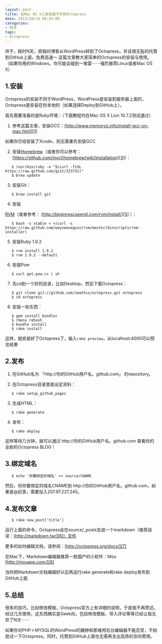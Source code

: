 ```yaml
---
layout: post
title: 在Mac OS X上架设属于你的Octopress
date: 2013/10/19 04:24:00
categories:
- 技术
tags:
- Octopress
---
```


终于，耗时N天，把我的博客从WordPress转到了Octopress，并且很无耻的托管到GitHub上面，免费高速～ 这篇文章教大家简单的Octopress的安装与使用。 （如果你用的Windows，你可能会碰到一堆雷⋯⋯强烈推荐Linux或者Mac OS X）

## 1.安装

Octopress的安装不同于WordPress，WordPress是安装到服务器上面的，Octopress是安装在你本地的（如果选择Deploy到GitHub上）。

首先需要准备的是Ruby环境：（下面教程均在Mac OS X Lion 10.7.2测试通过）

1. 参考这篇文章，安装GCC：[http://www.memoryz.info/install-gcc-on-mac.html][1]

如果你已经安装了Xcode，则无需重负安装GCC

2. 安装[Homebrew][2]（或者你可以参考：[https://github.com/mxcl/homebrew/wiki/installation][3])：
```
   $ /usr/bin/ruby -e "$(curl -fsSL https://raw.github.com/gist/323731)"
   $ brew update
```

3. 安装Git：
```
   $ brew install git
```

4. 安装

[RVM][4]（或者参考： [http://beginrescueend.com/rvm/install/][5] ）：
```
   $ bash -s stable < <(curl -s https://raw.github.com/wayneeseguin/rvm/master/binscripts/rvm-installer)
```

5. 安装Ruby 1.9.2
```
   $ rvm install 1.9.2
   $ rvm 1.9.2 --default
```

6. 安装Pow
```
   $ curl get.pow.cx | sh
```

7. 先cd到一个好的目录，比如Desktop，然后下载Octopress：
```
   $ git clone git://github.com/imathis/octopress.git octopress
   $ cd octopress
```

8. 安装一些东西：
```
   $ gem install bundler
   $ rbenv rehash
   $ bundle install
   $ rake install
```

这样，就安装好了Octopress了，输入`rake preview`，从localhost:4000可以预览结果

## 2.发布

1. 在GitHub名为 「http://你的GitHub用户名。github.com」 的repository。

2. 在Octopress目录里面设定资料：
```
   $ rake setup_github_pages
```

3. 生成HTML：
```
   $ rake generate
```

4. 发布：
```
   $ rake deploy
```

这样等待几分钟，就可以通过 http://你的GitHub用户名。github.com 查看你的全新的Octopress BLOG！

## 3.绑定域名
```
   $ echo '你要绑定的域名' >> source/CNAME
```

然后，将你要绑定的域名CNAME到 http://你的GitHub用户名。github.com，如果是@纪录，需要加入207.97.227.245。

## 4.发布文章
```
   $ rake new_post['title']
```

运行上面的命令，Octopress会在source/_posts生成一个markdown（推荐阅读：[http://markdown.tw/][6]）文件

更多的如何编辑文档，请参阅：[http://octopress.org/docs/][7]

在Mac下，Markdown编辑器推荐一款国产的小软件：Mou [http://mouapp.com/][8]

当你把Markdown文档编辑好以后再运行rake generate和rake deploy发布到GitHub上面

## 5.总结

很多的技巧，比如修改模板，Octopress官方上有详细的说明，于是我不再赘述。经过几天使用，这东西确实是Geek向，包括修改模板、导入评论等等已经让我无奈了N次⋯⋯

如果你对PHP＋MYSQL的WordPress的臃肿和那难用后台编辑器不能忍受，不妨尝试一下Octopress。同时，托管到GitHub上面也无需再支出高昂的空间费用。

 [1]: http://www.memoryz.info/install-gcc-on-mac.html

 [2]: http://mxcl.github.com/homebrew/

 [3]: https://github.com/mxcl/homebrew/wiki/installation

 [4]: http://beginrescueend.com/

 [5]: http://beginrescueend.com/rvm/install/

 [6]: http://markdown.tw/

 [7]: http://octopress.org/docs/

 [8]: http://mouapp.com/
